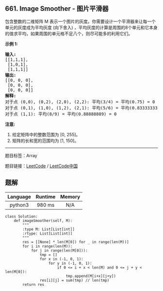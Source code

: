 ## 661. Image Smoother - 图片平滑器

<!--If you want to use the English description, use `question.content` instead-->

<p>包含整数的二维矩阵 M 表示一个图片的灰度。你需要设计一个平滑器来让每一个单元的灰度成为平均灰度&nbsp;(向下舍入) ，平均灰度的计算是周围的8个单元和它本身的值求平均，如果周围的单元格不足八个，则尽可能多的利用它们。</p>

<p><strong>示例 1:</strong></p>

<pre>
<strong>输入:</strong>
[[1,1,1],
 [1,0,1],
 [1,1,1]]
<strong>输出:</strong>
[[0, 0, 0],
 [0, 0, 0],
 [0, 0, 0]]
<strong>解释:</strong>
对于点 (0,0), (0,2), (2,0), (2,2): 平均(3/4) = 平均(0.75) = 0
对于点 (0,1), (1,0), (1,2), (2,1): 平均(5/6) = 平均(0.83333333) = 0
对于点 (1,1): 平均(8/9) = 平均(0.88888889) = 0
</pre>

<p><strong>注意:</strong></p>

<ol>
	<li>给定矩阵中的整数范围为 [0, 255]。</li>
	<li>矩阵的长和宽的范围均为&nbsp;[1, 150]。</li>
</ol>



-----

题目标签：Array

题目链接：[LeetCode](https://leetcode.com/problems/image-smoother/description/)  /  [LeetCode中国](https://leetcode-cn.com/problems/image-smoother/description/)

## 题解



| Language | Runtime | Memory |
|:---:|:---:|:---:|
| python3  | 980  ms | N/A |

```python3
class Solution:
    def imageSmoother(self, M):
        """
        :type M: List[List[int]]
        :rtype: List[List[int]]
        """
        res = [[None] * len(M[0]) for _ in range(len(M))]
        for i in range(len(M)):
            for j in range(len(M[0])):
                tmp = []
                for x in (-1, 0, 1):
                    for y in (-1, 0, 1):
                        if 0 <= i + x < len(M) and 0 <= j + y < len(M[0]):
                            tmp.append(M[i+x][j+y])
                res[i][j] = sum(tmp) // len(tmp)
        return res
```
